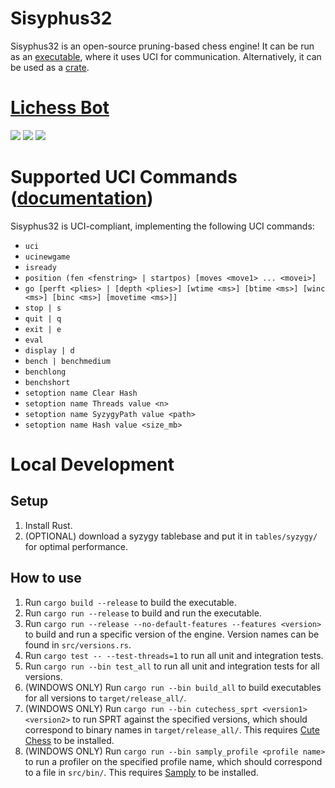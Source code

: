 # Sisyphus32
Sisyphus32 is an open-source pruning-based chess engine!
It can be run as an [executable]((https://github.com/Juules32/sisyphus32/releases)), where it uses UCI for communication.
Alternatively, it can be used as a [crate](https://crates.io/crates/sisyphus32).

# [Lichess Bot](https://lichess.org/@/Sisyphus32)
![](https://lichess-shield.vercel.app/api?username=sisyphus32&format=rapid)
![](https://lichess-shield.vercel.app/api?username=sisyphus32&format=blitz)
![](https://lichess-shield.vercel.app/api?username=sisyphus32&format=bullet)

# Supported UCI Commands ([documentation](https://official-stockfish.github.io/docs/stockfish-wiki/UCI-&-Commands.html))
Sisyphus32 is UCI-compliant, implementing the following UCI commands:
- `uci`
- `ucinewgame`
- `isready`
- `position (fen <fenstring> | startpos) [moves <move1> ... <movei>]`
- `go [perft <plies> | [depth <plies>] [wtime <ms>] [btime <ms>] [winc <ms>] [binc <ms>] [movetime <ms>]]`
- `stop | s`
- `quit | q`
- `exit | e`
- `eval`
- `display | d`
- `bench | benchmedium`
- `benchlong`
- `benchshort`
- `setoption name Clear Hash`
- `setoption name Threads value <n>`
- `setoption name SyzygyPath value <path>`
- `setoption name Hash value <size_mb>`

# Local Development

## Setup
1. Install Rust.
2. (OPTIONAL) download a syzygy tablebase and put it in `tables/syzygy/` for optimal performance.

## How to use
1. Run `cargo build --release` to build the executable.
2. Run `cargo run --release` to build and run the executable.
3. Run `cargo run --release --no-default-features --features <version>` to build and run a specific version of the engine. Version names can be found in `src/versions.rs`.
4. Run `cargo test -- --test-threads=1` to run all unit and integration tests.
6. Run `cargo run --bin test_all` to run all unit and integration tests for all versions.
5. (WINDOWS ONLY) Run `cargo run --bin build_all` to build executables for all versions to `target/release_all/`.
7. (WINDOWS ONLY) Run `cargo run --bin cutechess_sprt <version1> <version2>` to run SPRT against the specified versions, which should correspond to binary names in `target/release_all/`. This requires [Cute Chess](https://github.com/cutechess/cutechess) to be installed.
8. (WINDOWS ONLY) Run `cargo run --bin samply_profile <profile name>` to run a profiler on the specified profile name, which should correspond to a file in `src/bin/`. This requires [Samply](https://github.com/mstange/samply) to be installed.
